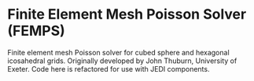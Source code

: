 # Finite Element Mesh Poisson Solver (FEMPS)
Finite element mesh Poisson solver for cubed sphere and hexagonal icosahedral grids. Originally developed by John Thuburn, University of Exeter. Code here is refactored for use with JEDI components.

